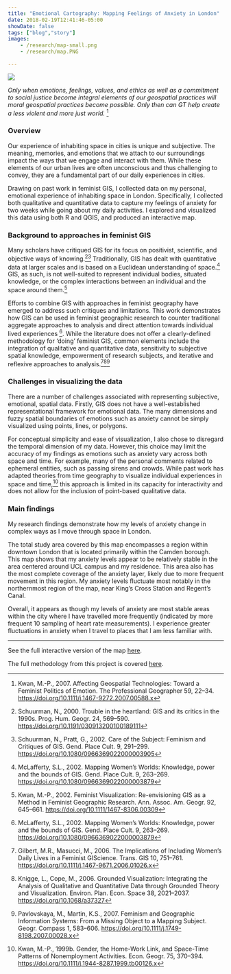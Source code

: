 ```yaml
---
title: "Emotional Cartography: Mapping Feelings of Anxiety in London"
date: 2018-02-19T12:41:46-05:00
showDate: false
tags: ["blog","story"]
images:
    - /research/map-small.png
    - /research/map.PNG

---
```

![](/research/map.PNG)

*Only when emotions, feelings, values, and ethics as well as a commitment to social justice become integral elements of our geospatial practices will moral geospatial practices become possible. Only then can GT help create a less violent and more just world.* [^1]

### Overview

Our experience of inhabiting space in cities is unique and subjective. The meaning, memories, and emotions that we attach to our surroundings impact the ways that we engage and interact with them. While these elements of our urban lives are often unconscious and thus challenging to convey, they are a fundamental part of our daily experiences in cities.

Drawing on past work in feminist GIS, I collected data on my personal, emotional experience of inhabiting space in London. Specifically, I collected both qualitative and quantitative data to capture my feelings of anxiety for two weeks while going about my daily activities. I explored and visualized this data using both R and QGIS, and produced an interactive map. 

### Background to approaches in feminist GIS 

Many scholars have critiqued GIS for its focus on positivist, scientific, and objective ways of knowing.[^2][^3] Traditionally, GIS has dealt with quantitative data at larger scales and is based on a Euclidean understanding of space.[^4] GIS, as such, is not well-suited to represent individual bodies, situated knowledge, or the complex interactions between an individual and the space around them.[^5]

Efforts to combine GIS with approaches in feminist geography have emerged to address such critiques and limitations. This work demonstrates how GIS can be used in feminist geographic research to counter traditional aggregate approaches to analysis and direct attention towards individual lived experiences [^4]. While the literature does not offer a clearly-defined methodology for ‘doing’ feminist GIS, common elements include the integration of qualitative and quantitative data, sensitivity to subjective spatial knowledge, empowerment of research subjects, and iterative and reflexive approaches to analysis.[^6][^7][^8]

### Challenges in visualizing the data 

There are a number of challenges associated with representing subjective, emotional, spatial data. Firstly, GIS does not have a well-established representational framework for emotional data. The many dimensions and fuzzy spatial boundaries of emotions such as anxiety cannot be simply visualized using points, lines, or polygons. 

For conceptual simplicity and ease of visualization, I also chose to disregard the temporal dimension of my data. However, this choice may limit the accuracy of my findings as emotions such as anxiety vary across both space and time. For example, many of the personal comments related to ephemeral entities, such as passing sirens and crowds. While past work has adapted theories from time geography to visualize individual experiences in space and time,[^9] this approach is limited in its capacity for interactivity and does not allow for the inclusion of point-based qualitative data.

### Main findings 

My research findings demonstrate how my levels of anxiety change in complex ways as I move through space in London.

The total study area covered by this map encompasses a region within downtown London that is located primarily within the Camden borough. This map shows that my anxiety levels appear to be relatively stable in the area centered around UCL campus and my residence. This area also has the most complete coverage of the anxiety layer, likely due to more frequent movement in this region. My anxiety levels fluctuate most notably in the northernmost region of the map, near King’s Cross Station and Regent’s Canal. 

Overall, it appears as though my levels of anxiety are most stable areas within the city where I have travelled more frequently (indicated by more frequent
10 sampling of heart rate measurements). I experience greater fluctuations in anxiety when I travel to places that I am less familiar with.

---

See the full interactive version of the map [here](https://hannahker.github.io/CASA0005-final/output_leaflet.html). 

The full methodology from this project is covered [here](https://hannahker.github.io/tutorial-bookdown/).

[^1]: Kwan, M.-P., 2007. Affecting Geospatial Technologies: Toward a Feminist Politics of Emotion. The Professional Geographer 59, 22–34. https://doi.org/10.1111/j.1467-9272.2007.00588.x
[^2]: Schuurman, N., 2000. Trouble in the heartland: GIS and its critics in the 1990s. Prog. Hum. Geogr. 24, 569–590. https://doi.org/10.1191/030913200100189111
[^3]: Schuurman, N., Pratt, G., 2002. Care of the Subject: Feminism and Critiques of GIS. Gend. Place Cult. 9, 291–299. https://doi.org/10.1080/0966369022000003905
[^4]: McLafferty, S.L., 2002. Mapping Women’s Worlds: Knowledge, power and the bounds of GIS. Gend. Place Cult. 9, 263–269. https://doi.org/10.1080/0966369022000003879
[^5]: Kwan, M.-P., 2002. Feminist Visualization: Re-envisioning GIS as a Method in Feminist Geographic Research. Ann. Assoc. Am. Geogr. 92, 645–661. https://doi.org/10.1111/1467-8306.00309
[^6]: Gilbert, M.R., Masucci, M., 2006. The Implications of Including Women’s Daily Lives in a Feminist GIScience. Trans. GIS 10, 751–761. https://doi.org/10.1111/j.1467-9671.2006.01026.x
[^7]: Knigge, L., Cope, M., 2006. Grounded Visualization: Integrating the Analysis of Qualitative and Quantitative Data through Grounded Theory and Visualization. Environ. Plan. Econ. Space 38, 2021–2037. https://doi.org/10.1068/a37327
[^8]: Pavlovskaya, M., Martin, K.S., 2007. Feminism and Geographic Information Systems: From a Missing Object to a Mapping Subject. Geogr. Compass 1, 583–606. https://doi.org/10.1111/j.1749-8198.2007.00028.x
[^9]: Kwan, M.-P., 1999b. Gender, the Home-Work Link, and Space-Time Patterns of Nonemployment Activities. Econ. Geogr. 75, 370–394. https://doi.org/10.1111/j.1944-8287.1999.tb00126.x






 